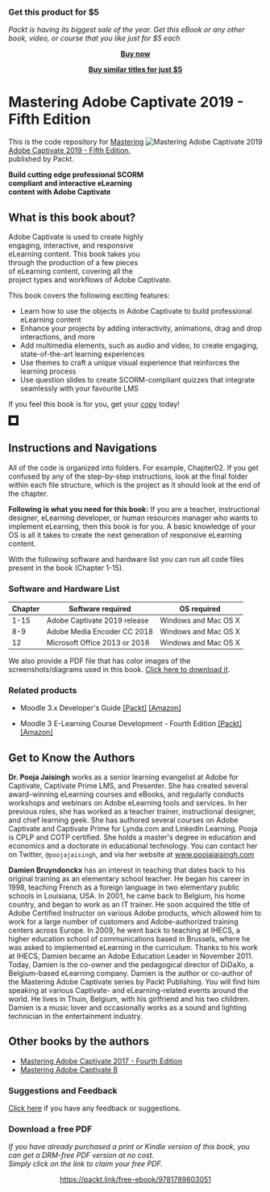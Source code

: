
### Get this product for $5

<i>Packt is having its biggest sale of the year. Get this eBook or any other book, video, or course that you like just for $5 each</i>


<b><p align='center'>[Buy now](https://packt.link/9781789803051)</p></b>


<b><p align='center'>[Buy similar titles for just $5](https://subscription.packtpub.com/search)</p></b>


# Mastering Adobe Captivate 2019 - Fifth Edition

<a href="https://www.packtpub.com/hardware-and-creative/mastering-adobe-captivate-2019-fifth-edition?utm_source=github&utm_medium=repository&utm_campaign=9781789803051"><img src="https://www.packtpub.com/sites/default/files/cover_12530.png" alt="Mastering Adobe Captivate 2019" height="256px" align="right"></a>

This is the code repository for [Mastering Adobe Captivate 2019 - Fifth Edition](https://www.packtpub.com/hardware-and-creative/mastering-adobe-captivate-2019-fifth-edition?utm_source=github&utm_medium=repository&utm_campaign=9781789803051), published by Packt.

**Build cutting edge professional SCORM compliant and interactive eLearning content with Adobe Captivate**

## What is this book about?
Adobe Captivate is used to create highly engaging, interactive, and responsive eLearning content. This book takes you through the production of a few pieces of eLearning content, covering all the project types and workflows of Adobe Captivate.

This book covers the following exciting features:
* Learn how to use the objects in Adobe Captivate to build professional eLearning content
* Enhance your projects by adding interactivity, animations, drag and drop interactions, and more
* Add multimedia elements, such as audio and video, to create engaging, state-of-the-art learning experiences
* Use themes to craft a unique visual experience that reinforces the learning process
* Use question slides to create SCORM-compliant quizzes that integrate seamlessly with your favourite LMS

If you feel this book is for you, get your [copy](https://www.amazon.com/dp/1789803055) today!

<a href="https://www.packtpub.com/?utm_source=github&utm_medium=banner&utm_campaign=GitHubBanner"><img src="https://raw.githubusercontent.com/PacktPublishing/GitHub/master/GitHub.png" 
alt="https://www.packtpub.com/" border="5" /></a>


## Instructions and Navigations
All of the code is organized into folders. For example, Chapter02. If you get confused by any of the step-by-step instructions, look at the final folder within each file structure, which is the project as it should look at the end of the chapter.


**Following is what you need for this book:**
If you are a teacher, instructional designer, eLearning developer, or human resources manager who wants to implement eLearning, then this book is for you. A basic knowledge of your OS is all it takes to create the next generation of responsive eLearning content.

With the following software and hardware list you can run all code files present in the book (Chapter 1-15).

### Software and Hardware List

| Chapter  | Software required                   | OS required                        |
| -------- | ------------------------------------| -----------------------------------|
| 1-15     | Adobe Captivate 2019 release        | Windows and Mac OS X               |
| 8-9      | Adobe Media Encoder CC 2018         | Windows and Mac OS X               |
| 12       | Microsoft Office 2013 or 2016       | Windows and Mac OS X               |


We also provide a PDF file that has color images of the screenshots/diagrams used in this book. [Click here to download it](https://www.packtpub.com/sites/default/files/downloads/9781789803051_ColorImages.pdf).

### Related products <Other books you may enjoy>
* Moodle 3.x Developer's Guide [[Packt]](https://www.packtpub.com/web-development/moodle-3x-developers-guide?utm_source=github&utm_medium=repository&utm_campaign=9781786467119) [[Amazon]](https://www.amazon.com/dp/1786467119)

* Moodle 3 E-Learning Course Development - Fourth Edition [[Packt]](https://www.packtpub.com/web-development/moodle-3-e-learning-course-development-fourth-edition?utm_source=github&utm_medium=repository&utm_campaign=9781788472197) [[Amazon]](https://www.amazon.com/dp/1788472195)

## Get to Know the Authors
**Dr. Pooja Jaisingh** works as a senior learning evangelist at Adobe for Captivate, Captivate Prime LMS, and Presenter. She has created several award-winning eLearning courses and eBooks, and regularly conducts workshops and webinars on Adobe eLearning tools and services. In her previous roles, she has worked as a teacher trainer, instructional designer, and chief learning geek. She has authored several courses on Adobe Captivate and Captivate Prime for Lynda.com and LinkedIn Learning. Pooja is CPLP and COTP certified. She holds a master's degree in education and economics and a doctorate in educational technology. You can contact her on Twitter, `@poojajaisingh`, and via her website at www.poojajaisingh.com

**Damien Bruyndonckx** has an interest in teaching that dates back to his original training as an elementary school teacher. He began his career in 1998, teaching French as a foreign language in two elementary public schools in Louisiana, USA. In 2001, he came back to Belgium, his home country, and began to work as an IT trainer. He soon acquired the title of Adobe Certified Instructor on various Adobe products, which allowed him to work for a large number of customers and Adobe-authorized training centers across Europe. In 2009, he went back to teaching at IHECS, a higher education school of communications based in Brussels, where he was asked to implemented eLearning in the curriculum. Thanks to his work at IHECS, Damien became an Adobe Education Leader in November 2011. Today, Damien is the co-owner and the pedagogical director of DiDaXo, a Belgium-based eLearning company. Damien is the author or co-author of the Mastering Adobe Captivate series by Packt Publishing. You will find him speaking at various Captivate- and eLearning-related events around the world. He lives in Thuin, Belgium, with his girlfriend and his two children. Damien is a music lover and occasionally works as a sound and lighting technician in the entertainment industry.


## Other books by the authors
* [Mastering Adobe Captivate 2017 - Fourth Edition](https://www.packtpub.com/web-development/mastering-adobe-captivate-2017-fourth-edition?utm_source=github&utm_medium=repository&utm_campaign=9781788295284)
* [Mastering Adobe Captivate 8](https://www.packtpub.com/application-development/mastering-adobe-captivate-8?utm_source=github&utm_medium=repository&utm_campaign=9781784398309)

### Suggestions and Feedback
[Click here](https://docs.google.com/forms/d/e/1FAIpQLSdy7dATC6QmEL81FIUuymZ0Wy9vH1jHkvpY57OiMeKGqib_Ow/viewform) if you have any feedback or suggestions.
### Download a free PDF

 <i>If you have already purchased a print or Kindle version of this book, you can get a DRM-free PDF version at no cost.<br>Simply click on the link to claim your free PDF.</i>
<p align="center"> <a href="https://packt.link/free-ebook/9781789803051">https://packt.link/free-ebook/9781789803051 </a> </p>